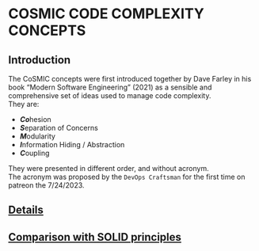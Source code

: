 # COSMIC CODE COMPLEXITY CONCEPTS

## Introduction

The CoSMIC concepts were first introduced together by Dave Farley in his book
“Modern Software Engineering” (2021) as a sensible and comprehensive set of
ideas used to manage code complexity.  
They are:

- ***Co***hesion
- ***S***eparation of Concerns
- ***M***odularity
- ***I***nformation Hiding / Abstraction
- ***C***oupling

They were presented in different order, and without acronym.  
The acronym was proposed by the `DevOps Craftsman` for the first time on patreon the 7/24/2023.

## [Details](/cosmic/README.md)

## [Comparison with SOLID principles](/others/solid.md)
